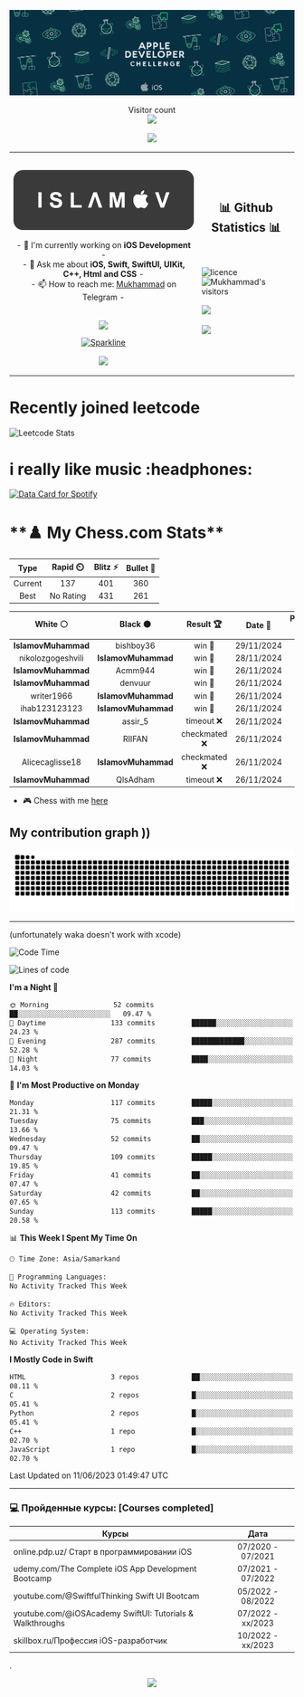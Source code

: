 
<p align="center">
  <img src="https://github.com/IslamovMukhammad/IslamovMukhammad/blob/main/GIFapple.gif" >
</p>
<p align="center"> 
  Visitor count<br>
  <img src="https://profile-counter.glitch.me/IslamovMukhammad/count.svg" />
</p>

<!-- <h2 align="center">Hello! Welcome to Mukhammad's Github page </h2> -->
<p align="center"> 
  <img src="https://readme-typing-svg.demolab.com?font=Fira+Code&pause=1000&color=56F7AD&width=435&lines=Hello!+Welcome+to+Mukhammad's+Github+page!..." />
</p>

<p align="center">
<table align="center">
   <tr >
      <td>
         <h2><a href="https://t.me/iMacBro"><img align="center" src="https://github.com/IslamovMukhammad/mukhammad/blob/main/oie_png-4.png?raw=true" width="600px"/></a></h2>
         <p align="center">
         - 🔭 I'm currently working on <strong>iOS Development</strong> -
         <br/>
         - 💬 Ask me about <strong>iOS, Swift, SwiftUI, UIKit, C++, Html and CSS</strong> -
         <br/>
         - 📫 How to reach me: <a href="https://t.me/iCe1m">Mukhammad</a> on Telegram -
         <br/>
                     </p>
         <br/>
        <div align=center>
    <a href="https://github.com/anuraghazra/github-readme-stats">
      <img align="center" src="https://github-readme-stats-sigma-five.vercel.app/api/top-langs/?username=IslamovMukhammad&hide=c%23,powershell,Html,Python,Mathematica,Ruby,Objective-C,Objective-C%2b%2b,Cuda&title_color=61dafb&text_color=ffffff&icon_color=61dafb&bg_color=20232a&langs_count=8&layout=compact&border_color=61dafb&hide_border=true" />
    </a>
  </div>
         <p align="center">                     
<!--              <img align="center" src="https://github-readme-stats.vercel.app/api/top-langs/?username=IslamovMukhammad&theme=radical&hide_border=true&count-private=true" /> -->
         </p> 
        <p align="center"><a href="https://stars.medv.io/Naereen/badges"><img src="https://stars.medv.io/Naereen/badges.svg" alt="Sparkline"></a></p>
         <p align="center">
            <img align="center" src="https://github-profile-trophy.vercel.app/?username=IslamovMukhammad&title=Commit,Stars,MultipleLanguage,Followers,Repositories,PullRequest,Issues&theme=juicyfresh&no-bg=true&no-frame=true"/>
         </p>
      </td>
      <td >
      <h2 align="center">📊 Github Statistics 📊 </h2>   
         <br/>
         <p align="left"> 
           <img align="center" src="https://badgen.net/github/license/Naereen/Strapdown.js" alt="licence" /> 
<!--     visitors         -->
           <img align="center" src="https://visitor-badge.glitch.me/badge?page_id=IslamovMukhammad.visitor-badge" alt="Mukhammad's visitors" />
<!--     visitors         -->
            </p>
         <img align="center" src="http://github-readme-streak-stats.herokuapp.com?user=IslamovMukhammad&theme=github-dark&hide_border=true&date_format=M%20j%5B%2C%20Y%5D" /><b/r></br><br/>
         <img align="center" src="https://github-readme-stats-sigma-five.vercel.app/api?username=IslamovMukhammad&theme=radical&show_icons=true&hide_border=true" />
          <br/><br/>
<!--                   <p align="center">
                    <a href="https://guilyx.vercel.app/api/now-playing?open">
                      <img src="https://guilyx.vercel.app/api/now-playing">
                    </a>
                  </p> -->
      </td>
   </tr>
</table>
</p>
<h1>
   Recently joined leetcode
</h1>

![Leetcode Stats](https://leetcard.jacoblin.cool/MuhammadIslamov?theme=nord)

<h1>
  i really like music :headphones:
</h1>

<a href="https://www.data-card-for-spotify.com/card?user_id=31ziehm6apuzanaqu7v5y7ruzdsy">
  <img src="https://www.data-card-for-spotify.com/api/card?user_id=31ziehm6apuzanaqu7v5y7ruzdsy" alt="Data Card for Spotify">
</a>

<h1>
  **♟️ My Chess.com Stats** 
</h1>


<!--START_SECTION:chessStats-->
<!-- Automatically generated with https://github.com/Balastrong/chess-stats-action -->

| Type | Rapid ⏲️ | Blitz ⚡ | Bullet 🔫 |
|:---:|:---:|:---:|:---:|
| Current | 137 | 401 | 360 |
| Best | No Rating | 431 | 261 |

| White ⚪ | Black ⚫ | Result 🏆 | Date 📅 | Position 🗺️ | Type 🕕 |
|:---:|:---:|:---:|:---:|:---:|:---:|
| **IslamovMuhammad** | bishboy36 | win 🥇 | 29/11/2024 | <a href="http://www.ee.unb.ca/cgi-bin/tervo/fen.pl?select=r6k/ppp5/2p3Q1/3b3p/3P4/5PP1/P1P4P/2B1K2R b K -">Link</a> | Bullet |
| nikolozgogeshvili | **IslamovMuhammad** | win 🥇 | 28/11/2024 | <a href="http://www.ee.unb.ca/cgi-bin/tervo/fen.pl?select=r3kb1r/pp3ppp/2p5/5b2/3q4/8/PPP2PPP/R1B1KB1R w KQkq -">Link</a> | Bullet |
| **IslamovMuhammad** | Acmm944 | win 🥇 | 26/11/2024 | <a href="http://www.ee.unb.ca/cgi-bin/tervo/fen.pl?select=r4rk1/1pp1bpQp/3q1n2/1b2p3/1P2P3/B2p1P1P/P4P2/RN2K1R1 b Q -">Link</a> | Bullet |
| **IslamovMuhammad** | denvuur | win 🥇 | 26/11/2024 | <a href="http://www.ee.unb.ca/cgi-bin/tervo/fen.pl?select=2kr3r/ppp4p/2np4/5b1p/8/P2q3P/P1p2PP1/R1B1K2R b - -">Link</a> | Bullet |
| writer1966 | **IslamovMuhammad** | win 🥇 | 26/11/2024 | <a href="http://www.ee.unb.ca/cgi-bin/tervo/fen.pl?select=3r4/p6p/bp2k3/6BN/6p1/8/PPP2PPP/3R2K1 w - -">Link</a> | Bullet |
| ihab123123123 | **IslamovMuhammad** | win 🥇 | 26/11/2024 | <a href="http://www.ee.unb.ca/cgi-bin/tervo/fen.pl?select=2b5/4Rp1p/5K2/1p6/1Pk3P1/8/1P5P/R7 w - -">Link</a> | Bullet |
| **IslamovMuhammad** | assir_5 | timeout ❌ | 26/11/2024 | <a href="http://www.ee.unb.ca/cgi-bin/tervo/fen.pl?select=3r2k1/ppp3pp/8/P2P1n2/1P4K1/3Q4/8/RNB1rB2 w - -">Link</a> | Bullet |
| **IslamovMuhammad** | RIIFAN | checkmated ❌ | 26/11/2024 | <a href="http://www.ee.unb.ca/cgi-bin/tervo/fen.pl?select=r3k2r/1p3ppp/2p2n2/p5B1/Q2qp2P/2b2bP1/PP2K3/3R1B1R w kq -">Link</a> | Rapid |
| Alicecaglisse18 | **IslamovMuhammad** | checkmated ❌ | 26/11/2024 | <a href="http://www.ee.unb.ca/cgi-bin/tervo/fen.pl?select=r1b1k2r/p3Qp1p/8/2pNP1p1/4P3/3P4/q1PB1P1P/2R1K2R b Kkq -">Link</a> | Rapid |
| **IslamovMuhammad** | QlsAdham | timeout ❌ | 26/11/2024 | <a href="http://www.ee.unb.ca/cgi-bin/tervo/fen.pl?select=8/7k/8/8/3K2q1/8/8/8 w - -">Link</a> | Rapid |

<!--END_SECTION:chessStats-->
- 🎮 Chess with me [here](https://chess.com/play/IslamovMuhammad)

## My contribution graph ))

<picture>
  <source media="(prefers-color-scheme: dark)" srcset="https://raw.githubusercontent.com/IslamovMukhammad/IslamovMukhammad/output/github-contribution-grid-snake-dark.svg">
  <source media="(prefers-color-scheme: light)" srcset="https://raw.githubusercontent.com/IslamovMukhammad/IslamovMukhammad/output/github-contribution-grid-snake.svg">
  <img alt="github contribution grid snake animation" src="https://raw.githubusercontent.com/IslamovMukhammad/IslamovMukhammad/output/github-contribution-grid-snake-dark.svg">
</picture>

---
(unfortunately waka doesn't work with xcode)

<!--START_SECTION:waka-->
![Code Time](http://img.shields.io/badge/Code%20Time-18%20hrs%2010%20mins-blue)

![Lines of code](https://img.shields.io/badge/From%20Hello%20World%20I%27ve%20Written-211.3%20thousand%20lines%20of%20code-blue)

**I'm a Night 🦉** 

```text
🌞 Morning                52 commits          ██░░░░░░░░░░░░░░░░░░░░░░░   09.47 % 
🌆 Daytime                133 commits         ██████░░░░░░░░░░░░░░░░░░░   24.23 % 
🌃 Evening                287 commits         █████████████░░░░░░░░░░░░   52.28 % 
🌙 Night                  77 commits          ████░░░░░░░░░░░░░░░░░░░░░   14.03 % 
```
📅 **I'm Most Productive on Monday** 

```text
Monday                   117 commits         █████░░░░░░░░░░░░░░░░░░░░   21.31 % 
Tuesday                  75 commits          ███░░░░░░░░░░░░░░░░░░░░░░   13.66 % 
Wednesday                52 commits          ██░░░░░░░░░░░░░░░░░░░░░░░   09.47 % 
Thursday                 109 commits         █████░░░░░░░░░░░░░░░░░░░░   19.85 % 
Friday                   41 commits          ██░░░░░░░░░░░░░░░░░░░░░░░   07.47 % 
Saturday                 42 commits          ██░░░░░░░░░░░░░░░░░░░░░░░   07.65 % 
Sunday                   113 commits         █████░░░░░░░░░░░░░░░░░░░░   20.58 % 
```


📊 **This Week I Spent My Time On** 

```text
🕑︎ Time Zone: Asia/Samarkand

💬 Programming Languages: 
No Activity Tracked This Week

🔥 Editors: 
No Activity Tracked This Week

💻 Operating System: 
No Activity Tracked This Week
```

**I Mostly Code in Swift** 

```text
HTML                     3 repos             ██░░░░░░░░░░░░░░░░░░░░░░░   08.11 % 
C                        2 repos             █░░░░░░░░░░░░░░░░░░░░░░░░   05.41 % 
Python                   2 repos             █░░░░░░░░░░░░░░░░░░░░░░░░   05.41 % 
C++                      1 repo              █░░░░░░░░░░░░░░░░░░░░░░░░   02.70 % 
JavaScript               1 repo              █░░░░░░░░░░░░░░░░░░░░░░░░   02.70 % 
```




 Last Updated on 11/06/2023 01:49:47 UTC
<!--END_SECTION:waka-->

---
### 💻 Пройденные курсы: [Courses completed]

| Курсы                                                           | Дата              |
| ----------------------------------------------------------------| :---------------: |
| online.pdp.uz/ Старт в программировании iOS                     | 07/2020 - 07/2021 |
| udemy.com/The Complete iOS App Development Bootcamp             | 07/2021 - 07/2022 |
| youtube.com/@SwiftfulThinking Swift UI Bootcam                  | 05/2022 - 08/2022 |
| youtube.com/@iOSAcademy SwiftUI: Tutorials & Walkthroughs       | 07/2022 - xx/2023 |
| skillbox.ru/Профессия iOS-разработчик                           | 10/2022 - xx/2023 |
.

<p align="center">
  <img src="https://capsule-render.vercel.app/api?type=waving&color=gradient&height=60&section=footer"/>
</p>
